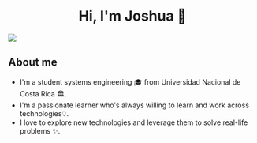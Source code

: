 <div align="center">
<h1 align="center">Hi, I'm Joshua</a> 🚀</h1>
  </div>
<img src=https://github.com/user-attachments/assets/2d3346bf-b80b-4ef0-b34f-30d41a9b76da>

## About me
- I'm a student systems engineering  🎓 from Universidad Nacional de Costa Rica 🏛.
- I'm a passionate learner who's always
willing to learn and work across technologies💡.
- I love to explore new technologies and leverage them to solve real-life
problems ✨.

<!--
**JoshuaRojasChavarria/JoshuaRojasChavarria** is a ✨ _special_ ✨ repository because its `README.md` (this file) appears on your GitHub profile.

Here are some ideas to get you started:

- 🔭 I’m currently working on ...
- 🌱 I’m currently learning ...
- 👯 I’m looking to collaborate on ...
- 🤔 I’m looking for help with ...
- 💬 Ask me about ...
- 📫 How to reach me: ...
- 😄 Pronouns: ...
- ⚡ Fun fact: ...
-->
